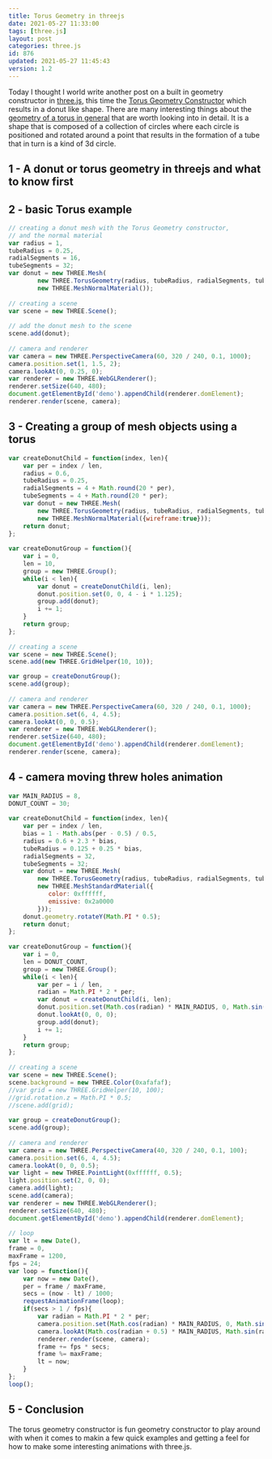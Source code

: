 ```yaml
---
title: Torus Geometry in threejs
date: 2021-05-27 11:33:00
tags: [three.js]
layout: post
categories: three.js
id: 876
updated: 2021-05-27 11:45:43
version: 1.2
---
```


Today I thought I world write another post on a built in geometry constructor in [three.js](https://threejs.org/docs/#manual/en/introduction/Creating-a-scene), this time the [Torus Geometry Constructor](https://threejs.org/docs/#api/en/geometries/TorusGeometry) which results in a donut like shape. There are many interesting things about the [geometry of a torus in general](https://en.wikipedia.org/wiki/Torus) that are worth looking into in detail. It is a shape that is composed of a collection of circles where each circle is positioned and rotated around a point that results in the formation of a tube that in turn is a kind of 3d circle.

<!-- more -->

## 1 - A donut or torus geometry in threejs and what to know first

## 2 - basic Torus example

```js
// creating a donut mesh with the Torus Geometry constructor,
// and the normal material
var radius = 1,
tubeRadius = 0.25,
radialSegments = 16,
tubeSegments = 32;
var donut = new THREE.Mesh(
        new THREE.TorusGeometry(radius, tubeRadius, radialSegments, tubeSegments),
        new THREE.MeshNormalMaterial());
 
// creating a scene
var scene = new THREE.Scene();
 
// add the donut mesh to the scene
scene.add(donut);
 
// camera and renderer
var camera = new THREE.PerspectiveCamera(60, 320 / 240, 0.1, 1000);
camera.position.set(1, 1.5, 2);
camera.lookAt(0, 0.25, 0);
var renderer = new THREE.WebGLRenderer();
renderer.setSize(640, 480);
document.getElementById('demo').appendChild(renderer.domElement);
renderer.render(scene, camera);
```

## 3 - Creating a group of mesh objects using a torus

```js
var createDonutChild = function(index, len){
    var per = index / len,
    radius = 0.6,
    tubeRadius = 0.25,
    radialSegments = 4 + Math.round(20 * per),
    tubeSegments = 4 + Math.round(20 * per);
    var donut = new THREE.Mesh(
        new THREE.TorusGeometry(radius, tubeRadius, radialSegments, tubeSegments),
        new THREE.MeshNormalMaterial({wireframe:true}));
    return donut;
};
 
var createDonutGroup = function(){
    var i = 0,
    len = 10,
    group = new THREE.Group();
    while(i < len){
        var donut = createDonutChild(i, len);
        donut.position.set(0, 0, 4 - i * 1.125);
        group.add(donut);
        i += 1;
    }
    return group;
};
 
// creating a scene
var scene = new THREE.Scene();
scene.add(new THREE.GridHelper(10, 10));

var group = createDonutGroup();
scene.add(group);
 
// camera and renderer
var camera = new THREE.PerspectiveCamera(60, 320 / 240, 0.1, 1000);
camera.position.set(6, 4, 4.5);
camera.lookAt(0, 0, 0.5);
var renderer = new THREE.WebGLRenderer();
renderer.setSize(640, 480);
document.getElementById('demo').appendChild(renderer.domElement);
renderer.render(scene, camera);
```

## 4 - camera moving threw holes animation

```js
var MAIN_RADIUS = 8,
DONUT_COUNT = 30;
 
var createDonutChild = function(index, len){
    var per = index / len,
    bias = 1 - Math.abs(per - 0.5) / 0.5,
    radius = 0.6 + 2.3 * bias,
    tubeRadius = 0.125 + 0.25 * bias,
    radialSegments = 32,
    tubeSegments = 32;
    var donut = new THREE.Mesh(
        new THREE.TorusGeometry(radius, tubeRadius, radialSegments, tubeSegments),
        new THREE.MeshStandardMaterial({
           color: 0xffffff,
           emissive: 0x2a0000
        }));
    donut.geometry.rotateY(Math.PI * 0.5);
    return donut;
};
 
var createDonutGroup = function(){
    var i = 0,
    len = DONUT_COUNT,
    group = new THREE.Group();
    while(i < len){
        var per = i / len,
        radian = Math.PI * 2 * per;
        var donut = createDonutChild(i, len);
        donut.position.set(Math.cos(radian) * MAIN_RADIUS, 0, Math.sin(radian) * MAIN_RADIUS);
        donut.lookAt(0, 0, 0);
        group.add(donut);
        i += 1;
    }
    return group;
};
 
// creating a scene
var scene = new THREE.Scene();
scene.background = new THREE.Color(0xafafaf);
//var grid = new THREE.GridHelper(10, 100);
//grid.rotation.z = Math.PI * 0.5;
//scene.add(grid);
 
var group = createDonutGroup();
scene.add(group);
 
// camera and renderer
var camera = new THREE.PerspectiveCamera(40, 320 / 240, 0.1, 100);
camera.position.set(6, 4, 4.5);
camera.lookAt(0, 0, 0.5);
var light = new THREE.PointLight(0xffffff, 0.5);
light.position.set(2, 0, 0);
camera.add(light);
scene.add(camera);
var renderer = new THREE.WebGLRenderer();
renderer.setSize(640, 480);
document.getElementById('demo').appendChild(renderer.domElement);
 
// loop
var lt = new Date(),
frame = 0,
maxFrame = 1200,
fps = 24;
var loop = function(){
    var now = new Date(),
    per = frame / maxFrame,
    secs = (now - lt) / 1000;
    requestAnimationFrame(loop);
    if(secs > 1 / fps){
        var radian = Math.PI * 2 * per;
        camera.position.set(Math.cos(radian) * MAIN_RADIUS, 0, Math.sin(radian) * MAIN_RADIUS);
        camera.lookAt(Math.cos(radian + 0.5) * MAIN_RADIUS, Math.sin(radian) * 0.5, Math.sin(radian - 0.5) * MAIN_RADIUS);
        renderer.render(scene, camera);
        frame += fps * secs;
        frame %= maxFrame;
        lt = now;
    }
};
loop();
```

## 5 - Conclusion

The torus geometry constructor is fun geometry constructor to play around with when it comes to makin a few quick examples and getting a feel for how to make some interesting animations with three.js.